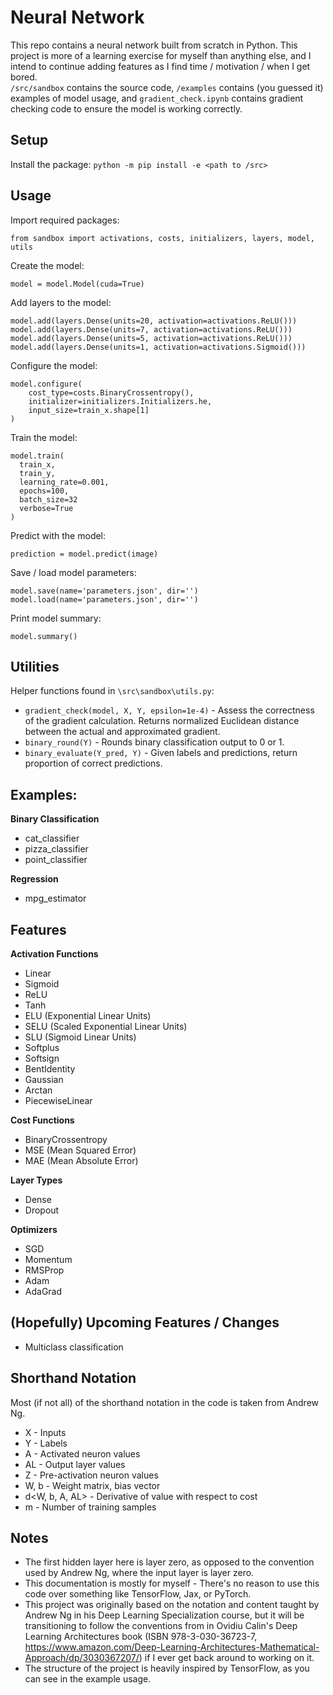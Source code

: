 # Neural Network

This repo contains a neural network built from scratch in Python. This project is more of a learning exercise for myself than anything else, and I intend to continue adding features as I find time / motivation / when I get bored.<br>`/src/sandbox` contains the source code, `/examples` contains (you guessed it) examples of model usage, and `gradient_check.ipynb` contains gradient checking code to ensure the model is working correctly.

## Setup

Install the package: `python -m pip install -e <path to /src>`

## Usage

Import required packages:
```{python}
from sandbox import activations, costs, initializers, layers, model, utils
```

Create the model:
```{python}
model = model.Model(cuda=True)
```

Add layers to the model:
```{python}
model.add(layers.Dense(units=20, activation=activations.ReLU()))
model.add(layers.Dense(units=7, activation=activations.ReLU()))
model.add(layers.Dense(units=5, activation=activations.ReLU()))
model.add(layers.Dense(units=1, activation=activations.Sigmoid()))
```

Configure the model:
```{python}
model.configure(
    cost_type=costs.BinaryCrossentropy(),
    initializer=initializers.Initializers.he,
    input_size=train_x.shape[1]
)
```

Train the model:
```{python}
model.train(
  train_x,
  train_y,
  learning_rate=0.001,
  epochs=100,
  batch_size=32
  verbose=True
)
```

Predict with the model:
```{python}
prediction = model.predict(image)
```

Save / load model parameters:
```{python}
model.save(name='parameters.json', dir='')
model.load(name='parameters.json', dir='')
```

Print model summary:
```{python}
model.summary()
```

## Utilities

Helper functions found in `\src\sandbox\utils.py`:
- `gradient_check(model, X, Y, epsilon=1e-4)` - Assess the correctness of the gradient calculation. Returns normalized Euclidean distance between the actual and approximated gradient.
- `binary_round(Y)` - Rounds binary classification output to 0 or 1.
- `binary_evaluate(Y_pred, Y)` - Given labels and predictions, return proportion of correct predictions.

## Examples:

**Binary Classification**
  - cat_classifier
  - pizza_classifier 
  - point_classifier

**Regression**
  - mpg_estimator

## Features

**Activation Functions**
- Linear
- Sigmoid
- ReLU
- Tanh
- ELU (Exponential Linear Units)
- SELU (Scaled Exponential Linear Units)
- SLU (Sigmoid Linear Units)
- Softplus
- Softsign
- BentIdentity
- Gaussian
- Arctan
- PiecewiseLinear

**Cost Functions**
- BinaryCrossentropy
- MSE (Mean Squared Error)
- MAE (Mean Absolute Error)

**Layer Types**
- Dense
- Dropout

**Optimizers**
- SGD
- Momentum
- RMSProp
- Adam
- AdaGrad

## (Hopefully) Upcoming Features / Changes

- Multiclass classification

## Shorthand Notation

Most (if not all) of the shorthand notation in the code is taken from Andrew Ng.
- X - Inputs
- Y - Labels
- A - Activated neuron values
- AL - Output layer values 
- Z - Pre-activation neuron values
- W, b - Weight matrix, bias vector
- d<W, b, A, AL> - Derivative of value with respect to cost
- m - Number of training samples

## Notes

- The first hidden layer here is layer zero, as opposed to the convention used by Andrew Ng, where the input layer is layer zero.
- This documentation is mostly for myself - There's no reason to use this code over something like TensorFlow, Jax, or PyTorch.
- This project was originally based on the notation and content taught by Andrew Ng in his Deep Learning Specialization course, but it will be transitioning to follow the conventions from in Ovidiu Calin's Deep Learning Architectures book (ISBN 978-3-030-36723-7, https://www.amazon.com/Deep-Learning-Architectures-Mathematical-Approach/dp/3030367207/) if I ever get back around to working on it.
-  The structure of the project is heavily inspired by TensorFlow, as you can see in the example usage.

